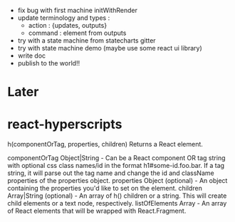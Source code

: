 - fix bug with first machine initWithRender
- update terminology and types :
  - action : {updates, outputs}
  - command : element from outputs
- try with a state machine from statecharts gitter
- try with state machine demo (maybe use some react ui library)
- write doc
- publish to the world!!

# Later

# react-hyperscripts
h(componentOrTag, properties, children)
Returns a React element.

componentOrTag Object|String - Can be a React component OR tag string with optional css class names/id in the format h1#some-id.foo.bar. If a tag string, it will parse out the tag name and change the id and className properties of the properties object.
properties Object (optional) - An object containing the properties you'd like to set on the element.
children Array|String (optional) - An array of h() children or a string. This will create child elements or a text node, respectively.
listOfElements Array - An array of React elements that will be wrapped with React.Fragment.
